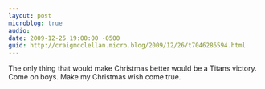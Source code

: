 ```yaml
---
layout: post
microblog: true
audio: 
date: 2009-12-25 19:00:00 -0500
guid: http://craigmcclellan.micro.blog/2009/12/26/t7046286594.html
---
```

The only thing that would make Christmas better would be a Titans victory. Come on boys. Make my Christmas wish come true.
